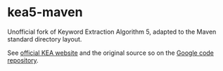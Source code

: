 kea5-maven
==========

Unofficial fork of Keyword Extraction Algorithm 5, adapted to the Maven standard directory layout.

See [official KEA website](http://www.nzdl.org/Kea/) and the original source so on the [Google code repository](http://code.google.com/p/kea-algorithm/).

